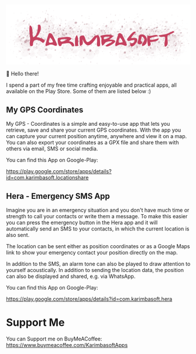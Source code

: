 
![Logo](Logo.png)

👋 Hello there! 

I spend a part of my free time crafting enjoyable and practical apps, all available on the Play Store. Some of them are listed below :)

## My GPS Coordinates

My GPS - Coordinates is a simple and easy-to-use app that lets you retrieve, save and share your current GPS coordinates. With the app you can capture your current position anytime, anywhere and view it on a map. You can also export your coordinates as a GPX file and share them with others via email, SMS or social media.


You can find this App on Google-Play:

https://play.google.com/store/apps/details?id=com.karimbasoft.locationshare
 

## Hera - Emergency SMS App

Imagine you are in an emergency situation and you don't have much time or strength to call your contacts or write them a message. To make this easier you can press the emergency button in the Hera app and it will automatically send an SMS to your contacts, in which the current location is also sent.

The location can be sent either as position coordinates or as a Google Maps link to show your emergency contact your position directly on the map.

In addition to the SMS, an alarm tone can also be played to draw attention to yourself acoustically.
In addition to sending the location data, the position can also be displayed and shared, e.g. via WhatsApp.

You can find this App on Google-Play:

https://play.google.com/store/apps/details?id=com.karimbasoft.hera

# Support Me

You can Support me on BuyMeACoffee:
https://www.buymeacoffee.com/KarimbasoftApps
